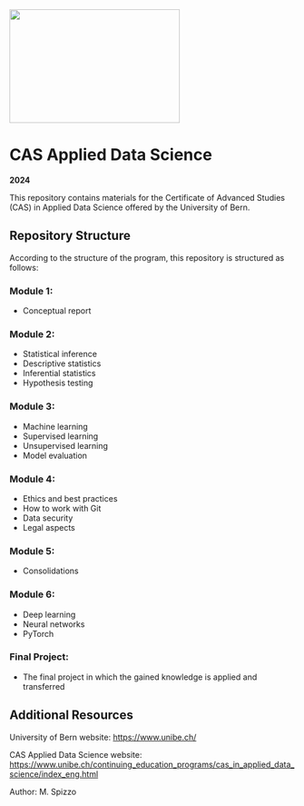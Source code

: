 <img src="https://www.unibe.ch/unibe/portal/content/e977779/e987247/e987248/leftcol987250/keryvisualADS_784_eng.png" width="300" height="200">

# CAS Applied Data Science
**2024**

This repository contains materials for the Certificate of Advanced Studies (CAS) in Applied Data Science offered by the University of Bern.

## Repository Structure

According to the structure of the program, this repository is structured as follows:

### Module 1:
*  Conceptual report

### Module 2: 
* Statistical inference
* Descriptive statistics
* Inferential statistics
* Hypothesis testing

### Module 3: 
* Machine learning
* Supervised learning
* Unsupervised learning
* Model evaluation

### Module 4: 
* Ethics and best practices
* How to work with Git
* Data security
* Legal aspects

### Module 5: 
* Consolidations

### Module 6: 
* Deep learning
* Neural networks
* PyTorch

### Final Project: 
* The final project in which the gained knowledge is applied and transferred

## Additional Resources
University of Bern website: https://www.unibe.ch/

CAS Applied Data Science website: https://www.unibe.ch/continuing_education_programs/cas_in_applied_data_science/index_eng.html

    
Author: M. Spizzo   
